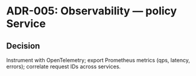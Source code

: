 # ADR-005: Observability — policy Service
## Decision
Instrument with OpenTelemetry; export Prometheus metrics (qps, latency, errors); correlate request IDs across services.
